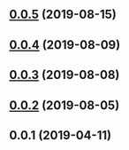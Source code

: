<a name="0.0.5"></a>
## [0.0.5](https://github.com/tinper-bee/ac-city-select/compare/v0.0.4...v0.0.5) (2019-08-15)



<a name="0.0.4"></a>
## [0.0.4](https://github.com/tinper-bee/ac-city-select/compare/v0.0.3...v0.0.4) (2019-08-09)



<a name="0.0.3"></a>
## [0.0.3](https://github.com/tinper-bee/ac-city-select/compare/v0.0.2...v0.0.3) (2019-08-08)



<a name="0.0.2"></a>
## [0.0.2](https://github.com/tinper-bee/ac-city-select/compare/v0.0.1...v0.0.2) (2019-08-05)



<a name="0.0.1"></a>
## 0.0.1 (2019-04-11)



